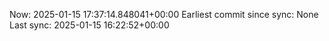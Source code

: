 Now: 2025-01-15 17:37:14.848041+00:00 Earliest commit since sync: None Last sync: 2025-01-15 16:22:52+00:00
